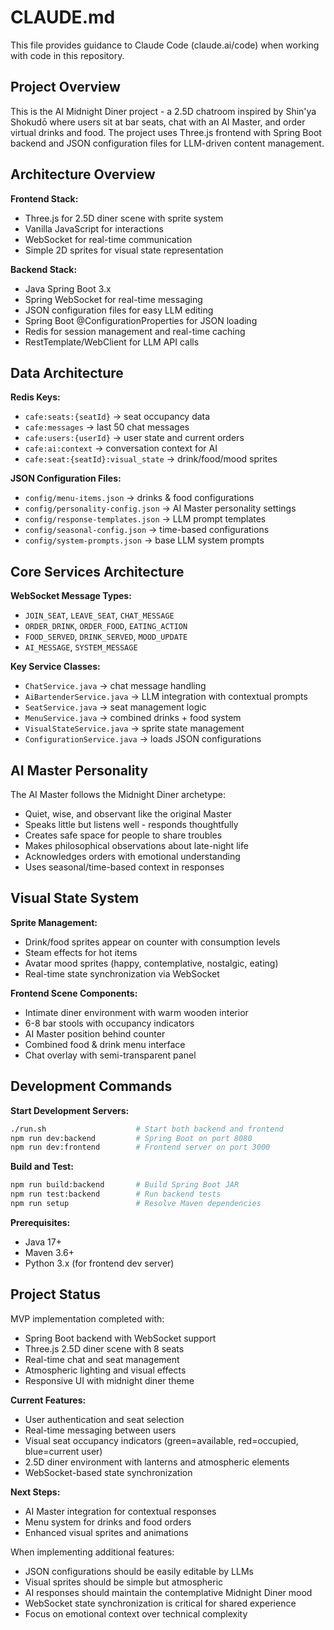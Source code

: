 # CLAUDE.md

This file provides guidance to Claude Code (claude.ai/code) when working with code in this repository.

## Project Overview

This is the AI Midnight Diner project - a 2.5D chatroom inspired by Shin'ya Shokudō where users sit at bar seats, chat with an AI Master, and order virtual drinks and food. The project uses Three.js frontend with Spring Boot backend and JSON configuration files for LLM-driven content management.

## Architecture Overview

**Frontend Stack:**
- Three.js for 2.5D diner scene with sprite system
- Vanilla JavaScript for interactions  
- WebSocket for real-time communication
- Simple 2D sprites for visual state representation

**Backend Stack:**
- Java Spring Boot 3.x
- Spring WebSocket for real-time messaging
- JSON configuration files for easy LLM editing
- Spring Boot @ConfigurationProperties for JSON loading
- Redis for session management and real-time caching
- RestTemplate/WebClient for LLM API calls

## Data Architecture

**Redis Keys:**
- `cafe:seats:{seatId}` → seat occupancy data
- `cafe:messages` → last 50 chat messages
- `cafe:users:{userId}` → user state and current orders
- `cafe:ai:context` → conversation context for AI
- `cafe:seat:{seatId}:visual_state` → drink/food/mood sprites

**JSON Configuration Files:**
- `config/menu-items.json` → drinks & food configurations
- `config/personality-config.json` → AI Master personality settings
- `config/response-templates.json` → LLM prompt templates
- `config/seasonal-config.json` → time-based configurations
- `config/system-prompts.json` → base LLM system prompts

## Core Services Architecture

**WebSocket Message Types:**
- `JOIN_SEAT`, `LEAVE_SEAT`, `CHAT_MESSAGE`
- `ORDER_DRINK`, `ORDER_FOOD`, `EATING_ACTION`
- `FOOD_SERVED`, `DRINK_SERVED`, `MOOD_UPDATE`
- `AI_MESSAGE`, `SYSTEM_MESSAGE`

**Key Service Classes:**
- `ChatService.java` → chat message handling
- `AiBartenderService.java` → LLM integration with contextual prompts
- `SeatService.java` → seat management logic
- `MenuService.java` → combined drinks + food system
- `VisualStateService.java` → sprite state management
- `ConfigurationService.java` → loads JSON configurations

## AI Master Personality

The AI Master follows the Midnight Diner archetype:
- Quiet, wise, and observant like the original Master
- Speaks little but listens well - responds thoughtfully
- Creates safe space for people to share troubles
- Makes philosophical observations about late-night life
- Acknowledges orders with emotional understanding
- Uses seasonal/time-based context in responses

## Visual State System

**Sprite Management:**
- Drink/food sprites appear on counter with consumption levels
- Steam effects for hot items
- Avatar mood sprites (happy, contemplative, nostalgic, eating)
- Real-time state synchronization via WebSocket

**Frontend Scene Components:**
- Intimate diner environment with warm wooden interior
- 6-8 bar stools with occupancy indicators
- AI Master position behind counter
- Combined food & drink menu interface
- Chat overlay with semi-transparent panel

## Development Commands

**Start Development Servers:**
```bash
./run.sh                    # Start both backend and frontend
npm run dev:backend         # Spring Boot on port 8080
npm run dev:frontend        # Frontend server on port 3000
```

**Build and Test:**
```bash
npm run build:backend       # Build Spring Boot JAR
npm run test:backend        # Run backend tests
npm run setup               # Resolve Maven dependencies
```

**Prerequisites:**
- Java 17+
- Maven 3.6+
- Python 3.x (for frontend dev server)

## Project Status

MVP implementation completed with:
- Spring Boot backend with WebSocket support
- Three.js 2.5D diner scene with 8 seats
- Real-time chat and seat management
- Atmospheric lighting and visual effects
- Responsive UI with midnight diner theme

**Current Features:**
- User authentication and seat selection
- Real-time messaging between users
- Visual seat occupancy indicators (green=available, red=occupied, blue=current user)
- 2.5D diner environment with lanterns and atmospheric elements
- WebSocket-based state synchronization

**Next Steps:**
- AI Master integration for contextual responses
- Menu system for drinks and food orders
- Enhanced visual sprites and animations

When implementing additional features:
- JSON configurations should be easily editable by LLMs
- Visual sprites should be simple but atmospheric
- AI responses should maintain the contemplative Midnight Diner mood
- WebSocket state synchronization is critical for shared experience
- Focus on emotional context over technical complexity